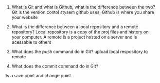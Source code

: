 1. What is Git and what is Github, what is the difference between the two?
Git is the version contol stysem github uses. Github is where you share your website

2. What is the difference between a local repository and a remote repository?
Local repository is a copy of the proj files and history on your computer. A remote is a project hosted on a server and is acessable to others

3. What does the push command do in Git?
upload local respository to remote

4. What does the commit command do in Git?

its a save point and change point.
